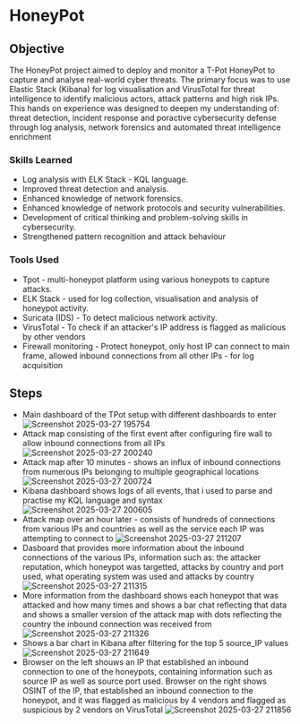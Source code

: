 # HoneyPot

## Objective

The HoneyPot project aimed to deploy and monitor a T-Pot HoneyPot to capture and analyse real-world cyber threats. The primary focus was to use Elastic Stack (Kibana) for log visualisation and VirusTotal for threat intelligence to identify malicious actors, attack patterns and high risk IPs. This hands on experience was designed to deepen my understanding of: threat detection, incident response and poractive cybersecurity defense through log analysis, network forensics and automated threat intelligence enrichment

### Skills Learned

- Log analysis with ELK Stack - KQL language.
- Improved threat detection and analysis.
- Enhanced knowledge of network forensics.
- Enhanced knowledge of network protocols and security vulnerabilities.
- Development of critical thinking and problem-solving skills in cybersecurity.
- Strengthened pattern recognition and attack behaviour

### Tools Used

- Tpot - multi-honeypot platform using various honeypots to capture attacks.
- ELK Stack - used for log collection, visualisation and analysis of honeypot activity.
- Suricata (IDS) - To detect malicious network activity.
- VirusTotal - To check if an attacker's IP address is flagged as malicious by other vendors
- Firewall monitoring - Protect honeypot, only host IP can connect to main frame, allowed inbound connections from all other IPs - for log acquisition

## Steps

- Main dashboard of the TPot setup with different dashboards to enter
![Screenshot 2025-03-27 195754](https://github.com/user-attachments/assets/b0aefbec-895a-48aa-bf05-99f4ac07804e)
- Attack map consisting of the first event after configuring fire wall to allow inbound connections from all IPs 
![Screenshot 2025-03-27 200240](https://github.com/user-attachments/assets/ee8b5d12-2190-4f2c-bdd7-192f93dc3a59)
- Attack map after 10 minutes - shows an influx of inbound connections from numerous IPs belonging to multiple geographical locations
![Screenshot 2025-03-27 200724](https://github.com/user-attachments/assets/a2050c64-61d3-4e8c-b101-86480ec28476)
- Kibana dashboard shows logs of all events, that i used to parse and practise my KQL language and syntax
![Screenshot 2025-03-27 200605](https://github.com/user-attachments/assets/5533ccff-6bd1-4c34-ae29-4906f69472d2)
- Attack map over an hour later - consists of hundreds of connections from various IPs and countries as well as the service each IP was attempting to connect to
![Screenshot 2025-03-27 211207](https://github.com/user-attachments/assets/2a65c1c6-9be3-47da-a86c-a221a8a9b2d2)
- Dasboard that provides more information about the inbound connections of the various IPs, information such as: the attacker reputation, which honeypot was targetted, attacks by country and port used, what operating system was used and attacks by country
![Screenshot 2025-03-27 211315](https://github.com/user-attachments/assets/42a665ea-6257-43d1-9d4e-b22deee6f660)
- More information from the dashboard shows each honeypot that was attacked and how many times and shows a bar chat reflecting that data and shows a smaller version of the attack map with dots reflecting the country the inbound connection was received from
![Screenshot 2025-03-27 211326](https://github.com/user-attachments/assets/006b22bd-78a1-4acf-94b4-c4c4f59e0c0c)
- Shows a bar chart in Kibana after filtering for the top 5 source_IP values
![Screenshot 2025-03-27 211649](https://github.com/user-attachments/assets/f99012d1-5a20-4d63-95dd-90f3246212d8)
- Browser on the left shouws an IP that established an inbound connection to one of the honeypots, containing information such as source IP as well as source port used. Browser on the right shows OSINT of the IP, that established an inbound connection to the honeypot, and it was flagged as malicious by 4 vendors and flagged as suspicious by 2 vendors on VirusTotal
![Screenshot 2025-03-27 211856](https://github.com/user-attachments/assets/02b4c82e-a6ab-4f8b-bede-09eb762ec887)




